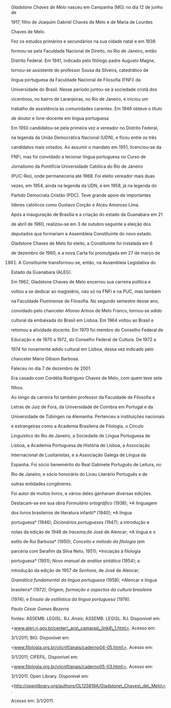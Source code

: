 

*Gladstone Chaves de Melo* nasceu em Campanha (MG) no dia 12 de junho de

1917, filho de Joaquim Gabriel Chaves de Melo e de Maria de Lourdes

Chaves de Melo.



Fez os estudos primários e secundários na sua cidade natal e em 1938

formou-se pela Faculdade Nacional de Direito, no Rio de Janeiro, então

Distrito Federal. Em 1941, indicado pelo filólogo padre Augusto Magne,

tornou-se assistente do professor Sousa da Silveira, catedrático de

língua portuguesa da Faculdade Nacional de Filosofia (FNFi) da

Universidade do Brasil. Nesse período juntou-se à sociedade cristã dos

vicentinos, no bairro de Laranjeiras, no Rio de Janeiro, e iniciou um

trabalho de assistência às comunidades carentes. Em 1946 obteve o título

de doutor e livre-docente em língua portuguesa



Em 1950 candidatou-se pela primeira vez a vereador no Distrito Federal,

na legenda da União Democrática Nacional (UDN), e ficou entre os três

candidatos mais votados. Ao assumir o mandato em 1951, licenciou-se da

FNFi, mas foi convidado a lecionar língua portuguesa no Curso de

Jornalismo da Pontifícia Universidade Católica do Rio de Janeiro

(PUC-Rio), onde permaneceria até 1968. Foi eleito vereador mais duas

vezes, em 1954, ainda na legenda da UDN, e em 1958, já na legenda do

Partido Democrata Cristão (PDC). Teve grande apoio de importantes

líderes católicos como Gustavo Corção e Alceu Amoroso Lima.



Após a inauguração de Brasília e a criação do estado da Guanabara em 21

de abril de 1960, realizou-se em 3 de outubro seguinte a eleição dos

deputados que formariam a Assembleia Constituinte do novo estado.

Gladstone Chaves de Melo foi eleito, a Constituinte foi instalada em 6

de dezembro de 1960, e a nova Carta foi promulgada em 27 de março de

1961. A Constituinte transformou-se, então, na Assembleia Legislativa do

Estado da Guanabara (ALEG).



Em 1962, Gladstone Chaves de Melo encerrou sua carreira política e

voltou a se dedicar ao magistério, não só na FNFi e na PUC, mas também

na Faculdade Fluminense de Filosofia. No segundo semestre desse ano,

convidado pelo chanceler Afonso Arinos de Melo Franco, tornou-se adido

cultural da embaixada do Brasil em Lisboa. Em 1964 voltou ao Brasil e

retomou a atividade docente. Em 1970 foi membro do Conselho Federal de

Educação e de 1970 a 1972, do Conselho Federal de Cultura. De 1972 a

1974 foi novamente adido cultural em Lisboa, dessa vez indicado pelo

chanceler Mário Gibson Barbosa.



Faleceu no dia 7 de dezembro de 2001.



Era casado com Cordélia Rodrigues Chaves de Melo, com quem teve sete

filhos.



Ao longo da carreira foi também professor da Faculdade de Filosofia e

Letras de Juiz de Fora, da Universidade de Coimbra em Portugal e da

Universidade de Tübingen na Alemanha. Pertenceu a instituições nacionais

e estrangeiras como a Academia Brasileira de Filologia, o Círculo

Linguístico do Rio de Janeiro, a Sociedade de Língua Portuguesa de

Lisboa, a Academia Portuguesa de História de Lisboa, a Associação

Internacional de Lusitanistas, e a Associação Galega de Língua da

Espanha. Foi sócio benemérito do Real Gabinete Português de Leitura, no

Rio de Janeiro, e sócio honorário do Liceu Literário Português e de

outras entidades congêneres.



Foi autor de muitos livros, e vários deles ganharam diversas edições.

Destacam-se em sua obra *Formulário ortográfico* (1938); *A linguagem

dos livros brasileiros de literatura infantil* (1940); *A língua

portuguesa* (1946); *Dicionários portugueses* (1947); a introdução e

notas da edição de 1948 de *Iracema*,de José de Alencar; *A língua e o

estilo de Rui Barbosa* (1950); *Conceito e método da filologia* (em

parceria com Serafim da Silva Neto, 1951); *Iniciação à filologia

portuguesa* (1951); *Novo manual de análise sintática* (1954); a

introdução da edição de 1957 de *Senhora*, de José de Alencar;

*Gramática fundamental da língua portuguesa* (1958); *Alencar e língua

brasileira* (1972); *Origem, formação e aspectos da cultura brasileira*

(1974); e *Ensaio de estilística da língua portuguesa* (1976).



*Paulo César Gomes Bezerra*



fontes: ASSEMB. LEGISL. RJ. *Anais*; ASSEMB. LEGISL. RJ. Disponível em:

\<www.alerj.rj.gov.br/center\_arq\_camaras\_link4\_1.htm\>. Acesso em:

3/1/2011; BIO. Disponível em:

\<www.filologia.org.br/viicnlf/anais/caderno04-05.html\>. Acesso em:

3/1/2011; CIFEFIL. Disponível em:

\<www.filologia.org.br/viicnlf/anais/caderno05-03.html\>. Acesso em:

3/1/2011. Open Library. Disponível em:

\<http://openlibrary.org/authors/OL125819A/Gladstone\_Chaves\_de\_Melo\>.

Acesso em: 3/1/2011.


